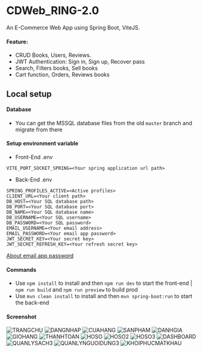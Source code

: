 # CDWeb_RING-2.0
An E-Commerce Web App using Spring Boot, ViteJS.

#### Feature:
- CRUD Books, Users, Reviews.
- JWT Authentication: Sign in, Sign up, Recover pass
- Search, Filters books, Sell books
- Cart function, Orders, Reviews books

## Local setup
#### Database
- You can get the MSSQL database files from the old `master` branch and migrate from there

#### Setup environment variable
- Front-End .env
```.env
VITE_PORT_SOCKET_SPRING=<Your spring application url path>
```
- Back-End .env
```.env
SPRING_PROFILES_ACTIVE=<Active profiles>
CLIENT_URL=<Your client path>
DB_HOST=<Your SQL database path>
DB_PORT=<Your SQL database port>
DB_NAME=<Your SQL database name>
DB_USERNAME=<Your SQL username>
DB_PASSWORD=<Your SQL password>
EMAIL_USERNAME=<Your email address>
EMAIL_PASSWORD=<Your email app password>
JWT_SECRET_KEY=<Your secret key>
JWT_SECRET_REFRESH_KEY=<Your refresh secret key>
```
[About email app password](https://support.google.com/mail/answer/185833?hl=en)

#### Commands
- Use `npm install` to install and then `npm run dev` to start the front-end | `npm run build` and `npm run preview` to build prod
- Use `mvn clean install` to install and then `mvn spring-boot:run` to start the back-end

#### Screenshot
![TRANGCHU](https://github.com/treocaynho01629/CDWeb_RING-2.0/assets/91520278/800848dd-97e1-4585-8141-7bf4ee3a3f1b)
![DANGNHAP](https://github.com/treocaynho01629/CDWeb_RING-2.0/assets/91520278/1c8cd8c5-3eba-4651-9f54-be834782d14e)
![CUAHANG](https://github.com/treocaynho01629/CDWeb_RING-2.0/assets/91520278/608411ea-8d83-4876-86aa-2517a499dbc7)
![SANPHAM](https://github.com/treocaynho01629/CDWeb_RING-2.0/assets/91520278/7fcbda25-a641-4443-b5e5-094df7205150)
![DANHGIA](https://github.com/treocaynho01629/CDWeb_RING-2.0/assets/91520278/879acf5a-3664-4ebd-80ae-1e58ddb756e6)
![GIOHANG](https://github.com/treocaynho01629/CDWeb_RING-2.0/assets/91520278/b2174ebc-9cfc-4c7a-a2da-3658b0d7b2f9)
![THANHTOAN](https://github.com/treocaynho01629/CDWeb_RING-2.0/assets/91520278/e3872419-5799-4ed5-ba6d-0f637b017af2)
![HOSO](https://github.com/treocaynho01629/CDWeb_RING-2.0/assets/91520278/1d391e42-05f2-4225-80f9-a12444e5cb80)
![HOSO2](https://github.com/treocaynho01629/CDWeb_RING-2.0/assets/91520278/5833f481-8cef-4849-b6a8-ceb22a5f40af)
![HOSO3](https://github.com/treocaynho01629/CDWeb_RING-2.0/assets/91520278/b2eb00ca-90dc-4003-9163-d0416e43344b)
![DASHBOARD](https://github.com/treocaynho01629/CDWeb_RING-2.0/assets/91520278/056b47e7-7ac0-4aee-952c-204df802c0ee)
![QUANLYSACH3](https://github.com/treocaynho01629/CDWeb_RING-2.0/assets/91520278/d50db8dc-713e-493d-bf54-dbc21f6f7cfc)
![QUANLYNGUOIDUNG3](https://github.com/treocaynho01629/CDWeb_RING-2.0/assets/91520278/58d06db9-15d3-4a03-b981-5ec8cda099ae)
![KHOIPHUCMATKHAU](https://github.com/treocaynho01629/CDWeb_RING-2.0/assets/91520278/26a663d5-963d-4a7e-8008-04695f507749)
